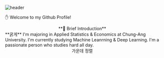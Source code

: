 ![header](https://capsule-render.vercel.app/api?type=waving&text=Sumin%Kwak&height=300&color=5BFFB0&fontColor=ffffff)

✋ Welcome to my Github Profile!

<div align="center">
**🔎 Brief Introduction**
</div>
**굵게**
I'm majoring in Applied Statistics & Economics at Chung-Ang University.
I'm currently studying Machine Leanrning & Deep Learning.
I'm a passionate person who studies hard all day.
<div align="center">
  가운데 정렬
</div>
